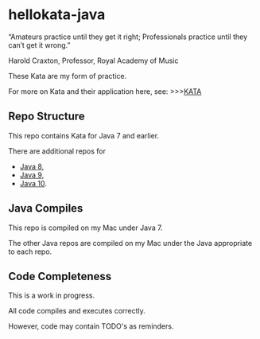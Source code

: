 # hellokata-java
“Amateurs practice until they get it right; 
Professionals practice until they can’t get it wrong.”

Harold Craxton, Professor, Royal Academy of Music

These Kata are my form of practice.

For more on Kata and their application here, 
see: >>>[KATA](https://github.com/jbannick/hellokata-java/blob/master/KATA.md)

## Repo Structure
This repo contains Kata for Java 7 and earlier.

There are additional repos for 
- [Java 8](https://github.com/jbannick/hellokata-java8), 
- [Java 9](https://github.com/jbannick/hellokata-java9), 
- [Java 10](https://github.com/jbannick/hellokata-java10).

## Java Compiles
This repo is compiled on my Mac under Java 7.

The other Java repos are compiled on my Mac under the Java appropriate to each repo.

## Code Completeness
This is a work in progress.

All code compiles and executes correctly.

However, code may contain TODO's as reminders.
